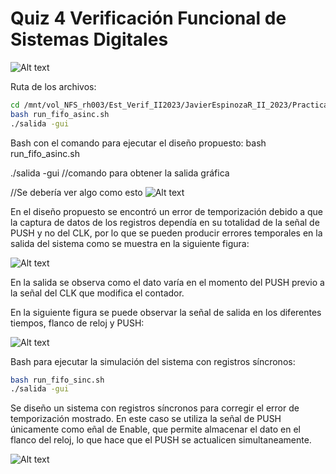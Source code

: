 # Quiz 4 Verificación Funcional de Sistemas Digitales

![Alt text](https://github.com/javierespinoza09/Practicas_Verilog/edit/master/Verificacion_Javier/Q4/Diagrama.png)

Ruta de los archivos:
``` bash
cd /mnt/vol_NFS_rh003/Est_Verif_II2023/JavierEspinozaR_II_2023/Practicas_Verilog/Verificacion_Javier/Q4
bash run_fifo_asinc.sh
./salida -gui
```

Bash con el comando para ejecutar el diseño propuesto:
bash run_fifo_asinc.sh

./salida -gui //comando para obtener la salida gráfica 


//Se debería ver algo como esto
![Alt text](https://github.com/javierespinoza09/Practicas_Verilog/edit/master/Verificacion_Javier/Q4/gui.png)


En el diseño propuesto se encontró un error de temporización debido a que la captura de datos de los registros dependía en su totalidad de la señal de PUSH y no del CLK, por lo que se pueden producir errores temporales en la salida del sistema como se muestra en la siguiente figura:


![Alt text](https://github.com/javierespinoza09/Practicas_Verilog/edit/master/Verificacion_Javier/Q4/error_temp.jpg)

En la salida se observa como el dato varía en el momento del PUSH previo a la señal del CLK que modifica el contador.

En la siguiente figura se puede observar la señal de salida en los diferentes tiempos, flanco de reloj y PUSH:

![Alt text](https://github.com/javierespinoza09/Practicas_Verilog/edit/master/Verificacion_Javier/Q4/salida_flanco.jpg)


Bash para ejecutar la simulación del sistema con registros síncronos:
```bash
bash run_fifo_sinc.sh
./salida -gui
```


Se diseño un sistema con registros síncronos para corregir el error de temporización mostrado. En este caso se utiliza la señal de PUSH únicamente como eñal de Enable, que permite almacenar el dato en el flanco del reloj, lo que hace que el PUSH se actualicen simultaneamente.

![Alt text](https://github.com/javierespinoza09/Practicas_Verilog/edit/master/Verificacion_Javier/Q4/salida_estab.jpg)

